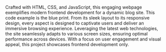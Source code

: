 
 

Crafted with HTML, CSS, and JavaScript, this engaging webpage exemplifies modern frontend development for a dynamic blog site. This code example is the blue print. From its sleek layout to its responsive design, every aspect is designed to captivate users and deliver an immersive browsing experience. Leveraging the latest web technologies, the site seamlessly adapts to various screen sizes, ensuring optimal performance across devices. With a focus on user engagement and visual appeal, this project showcases frontend development only.